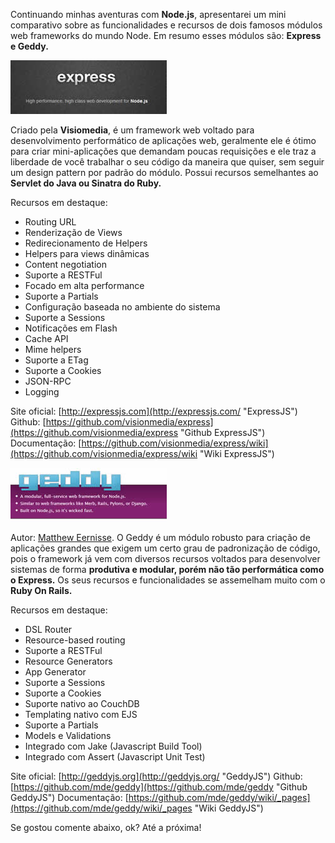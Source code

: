 Continuando minhas aventuras com **Node.js**, apresentarei um mini comparativo sobre as funcionalidades e recursos de dois famosos módulos web frameworks do mundo Node. Em resumo esses módulos são: **Express e Geddy.**

[![ExpressJS](../images/express-logo.jpg "ExpressJS")](http://expressjs.com "ExpressJS")

Criado pela **Visiomedia**, é um framework web voltado para desenvolvimento performático de aplicações web, geralmente ele é ótimo para criar mini-aplicações que demandam poucas requisições e ele traz a liberdade de você trabalhar o seu código da maneira que quiser, sem seguir um design pattern por padrão do módulo. Possui recursos semelhantes ao **Servlet do Java ou Sinatra do Ruby.**

Recursos em destaque:

*   Routing URL
*   Renderização de Views
*   Redirecionamento de Helpers
*   Helpers para views dinâmicas
*   Content negotiation
*   Suporte a RESTFul
*   Focado em alta performance
*   Suporte a Partials
*   Configuração baseada no ambiente do sistema
*   Suporte a Sessions
*   Notificações em Flash
*   Cache API
*   Mime helpers
*   Suporte a ETag
*   Suporte a Cookies
*   JSON-RPC
*   Logging

Site oficial: [http://expressjs.com](http://expressjs.com/ "ExpressJS")
Github: [https://github.com/visionmedia/express](https://github.com/visionmedia/express "Github ExpressJS")
Documentação: [https://github.com/visionmedia/express/wiki](https://github.com/visionmedia/express/wiki "Wiki ExpressJS")

[![Geddy](../images/geddy-logo.jpg "Geddy")](http://geddyjs.org "Geddy")

Autor: [Matthew Eernisse](https://github.com/mde "Matthew Eernisse"). O Geddy é um módulo robusto para criação de aplicações grandes que exigem um certo grau de padronização de código, pois o framework já vem com diversos recursos voltados para desenvolver sistemas de forma **produtiva e modular, porém não tão performática como o Express.** Os seus recursos e funcionalidades se assemelham muito com o **Ruby On Rails.**

Recursos em destaque:

*   DSL Router
*   Resource-based routing
*   Suporte a RESTFul
*   Resource Generators
*   App Generator
*   Suporte a Sessions
*   Suporte a Cookies
*   Suporte nativo ao CouchDB
*   Templating nativo com EJS
*   Suporte a Partials
*   Models e Validations
*   Integrado com Jake (Javascript Build Tool)
*   Integrado com Assert (Javascript Unit Test)

Site oficial: [http://geddyjs.org](http://geddyjs.org/ "GeddyJS")
Github: [https://github.com/mde/geddy](https://github.com/mde/geddy "Github GeddyJS")
Documentação: [https://github.com/mde/geddy/wiki/_pages](https://github.com/mde/geddy/wiki/_pages "Wiki GeddyJS")

Se gostou comente abaixo, ok? Até a próxima!